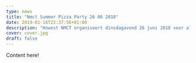 ```yaml
---
type: news
title: "Nmct Summer Pizza Party 26 06 2018"
date: 2019-01-16T22:37:56+01:00
description: "Howest NMCT organiseert dinsdagavond 26 juni 2018 voor al haar studenten en oud-studenten een NMCT Summer Pizza Party!"
cover: cover.jpg
draft: false
---
```


Content here!
